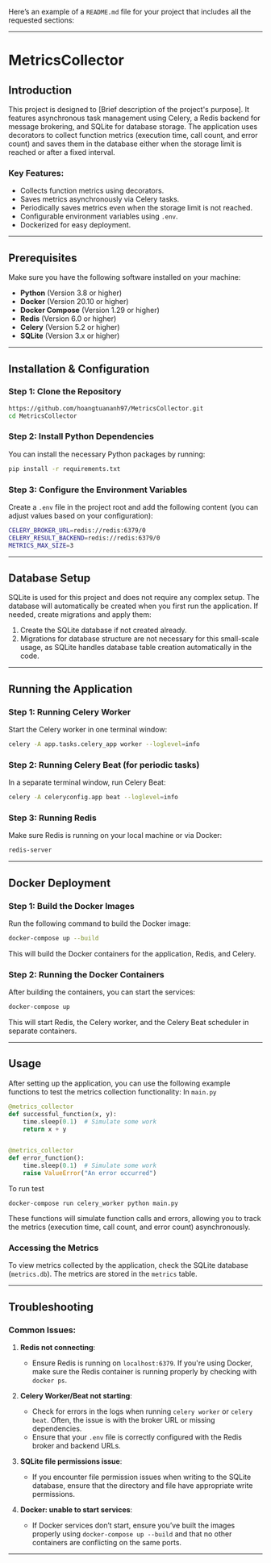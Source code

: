Here’s an example of a `README.md` file for your project that includes all the requested sections:

---

# MetricsCollector

## Introduction
This project is designed to [Brief description of the project's purpose]. It features asynchronous task management using Celery, a Redis backend for message brokering, and SQLite for database storage. The application uses decorators to collect function metrics (execution time, call count, and error count) and saves them in the database either when the storage limit is reached or after a fixed interval.

### Key Features:
- Collects function metrics using decorators.
- Saves metrics asynchronously via Celery tasks.
- Periodically saves metrics even when the storage limit is not reached.
- Configurable environment variables using `.env`.
- Dockerized for easy deployment.

---

## Prerequisites
Make sure you have the following software installed on your machine:

- **Python** (Version 3.8 or higher)
- **Docker** (Version 20.10 or higher)
- **Docker Compose** (Version 1.29 or higher)
- **Redis** (Version 6.0 or higher)
- **Celery** (Version 5.2 or higher)
- **SQLite** (Version 3.x or higher)

---

## Installation & Configuration

### Step 1: Clone the Repository

```bash
https://github.com/hoangtuananh97/MetricsCollector.git
cd MetricsCollector
```

### Step 2: Install Python Dependencies

You can install the necessary Python packages by running:

```bash
pip install -r requirements.txt
```

### Step 3: Configure the Environment Variables

Create a `.env` file in the project root and add the following content (you can adjust values based on your configuration):

```bash
CELERY_BROKER_URL=redis://redis:6379/0
CELERY_RESULT_BACKEND=redis://redis:6379/0
METRICS_MAX_SIZE=3
```

---

## Database Setup

SQLite is used for this project and does not require any complex setup. The database will automatically be created when you first run the application. If needed, create migrations and apply them:

1. Create the SQLite database if not created already.
2. Migrations for database structure are not necessary for this small-scale usage, as SQLite handles database table creation automatically in the code.

---

## Running the Application

### Step 1: Running Celery Worker

Start the Celery worker in one terminal window:

```bash
celery -A app.tasks.celery_app worker --loglevel=info
```

### Step 2: Running Celery Beat (for periodic tasks)

In a separate terminal window, run Celery Beat:

```bash
celery -A celeryconfig.app beat --loglevel=info
```

### Step 3: Running Redis

Make sure Redis is running on your local machine or via Docker:

```bash
redis-server
```

---

## Docker Deployment

### Step 1: Build the Docker Images

Run the following command to build the Docker image:

```bash
docker-compose up --build
```

This will build the Docker containers for the application, Redis, and Celery.

### Step 2: Running the Docker Containers

After building the containers, you can start the services:

```bash
docker-compose up
```

This will start Redis, the Celery worker, and the Celery Beat scheduler in separate containers.

---

## Usage

After setting up the application, you can use the following example functions to test the metrics collection functionality:
In `main.py`
```python
@metrics_collector
def successful_function(x, y):
    time.sleep(0.1)  # Simulate some work
    return x + y


@metrics_collector
def error_function():
    time.sleep(0.1)  # Simulate some work
    raise ValueError("An error occurred")
```
To run test
```shell
docker-compose run celery_worker python main.py
```
These functions will simulate function calls and errors, allowing you to track the metrics (execution time, call count, and error count) asynchronously.

### Accessing the Metrics

To view metrics collected by the application, check the SQLite database (`metrics.db`). The metrics are stored in the `metrics` table.

---

## Troubleshooting

### Common Issues:

1. **Redis not connecting**:
   - Ensure Redis is running on `localhost:6379`. If you're using Docker, make sure the Redis container is running properly by checking with `docker ps`.

2. **Celery Worker/Beat not starting**:
   - Check for errors in the logs when running `celery worker` or `celery beat`. Often, the issue is with the broker URL or missing dependencies.
   - Ensure that your `.env` file is correctly configured with the Redis broker and backend URLs.

3. **SQLite file permissions issue**:
   - If you encounter file permission issues when writing to the SQLite database, ensure that the directory and file have appropriate write permissions.

4. **Docker: unable to start services**:
   - If Docker services don’t start, ensure you’ve built the images properly using `docker-compose up --build` and that no other containers are conflicting on the same ports.

---
